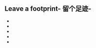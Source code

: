 Leave a footprint-
留个足迹-
-
-
-
-
-
-

<!---
qingjiu9999/qingjiu9999 is a ✨ special ✨ repository because its `README.md` (this file) appears on your GitHub profile.
You can click the Preview link to take a look at your changes.
--->
